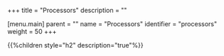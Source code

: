 +++
title = "Processors"
description = ""

[menu.main]
parent = ""
name = "Processors"
identifier = "processors"
weight = 50
+++

{{%children style="h2" description="true"%}}